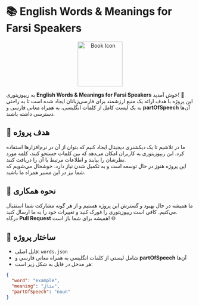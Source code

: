 # 📚 English Words & Meanings for Farsi Speakers

<p align="center">
  <img src="https://www.svgrepo.com/show/300972/book.svg" alt="Book Icon" width="120"/>
</p>

به ریپوزیتوری **English Words & Meanings for Farsi Speakers** خوش آمدید! 🌟  
این پروژه با هدف ارائه یک منبع ارزشمند برای فارسی‌زبانان ایجاد شده است تا به راحتی به یک لیست کامل از کلمات انگلیسی، به همراه معانی فارسی و **partOfSpeech** آن‌ها دسترسی داشته باشند.

## 🎯 هدف پروژه
ما در تلاشیم تا یک دیکشنری دیجیتال ایجاد کنیم که بتوان از آن در نرم‌افزارها استفاده کرد. این ریپوزیتوری به کاربران امکان می‌دهد که بین کلمات جستجو کنند، کلمه مورد نظرشان را بیابند و اطلاعات مرتبط با آن را دریافت کنند.  
این پروژه هنوز در حال توسعه است و به تکمیل شدن نیاز دارد. خوشحال می‌شویم که شما نیز در این مسیر همراه ما باشید.

## 🚀 نحوه همکاری
ما همیشه در حال بهبود و گسترش این پروژه هستیم و از هر گونه مشارکت شما استقبال می‌کنیم. کافی است ریپوزیتوری را فورک کنید و تغییرات خود را به ما ارسال کنید.  
درگاه **Pull Request** همیشه برای شما باز است! 🌐

## 📁 ساختار پروژه
- فایل اصلی: `words.json`
- شامل لیستی از کلمات انگلیسی به همراه معانی فارسی و **partOfSpeech** آن‌ها
- هر مدخل در فایل به شکل زیر است:

```json
{
  "word": "example",
  "meaning": "مثال",
  "partOfSpeech": "noun"
}
